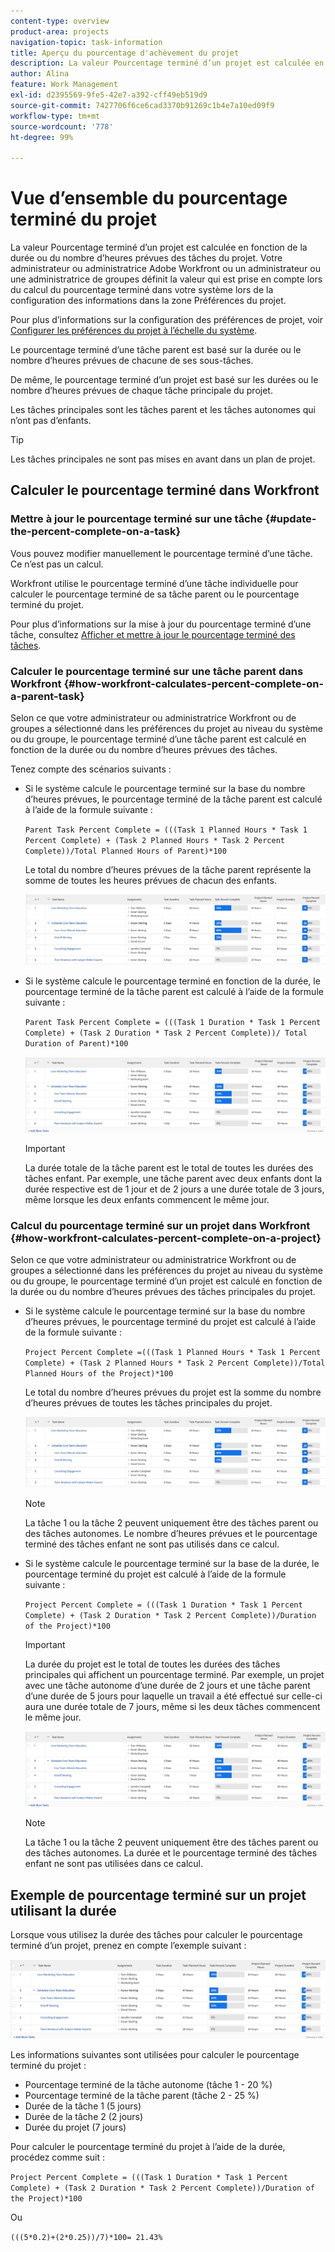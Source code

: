 ```yaml
---
content-type: overview
product-area: projects
navigation-topic: task-information
title: Aperçu du pourcentage d'achèvement du projet
description: La valeur Pourcentage terminé d’un projet est calculée en fonction de la durée prévue ou du nombre d’heures prévues des tâches du projet. Votre administrateur ou administratrice Adobe Workfront ou un administrateur ou une administratrice de groupes définit la valeur qui est prise en compte lors du calcul du pourcentage terminé dans votre système lors de la configuration des informations dans la zone Préférences du projet. Pour plus d’informations sur la configuration des préférences du projet, consultez Configurer les préférences des projets à l’échelle du système.
author: Alina
feature: Work Management
exl-id: d2395569-9fe5-42e7-a392-cff49eb519d9
source-git-commit: 7427706f6ce6cad3370b91269c1b4e7a10ed09f9
workflow-type: tm+mt
source-wordcount: '778'
ht-degree: 99%

---
```


# Vue d’ensemble du pourcentage terminé du projet

<!-- Audited 01/2024 -->

La valeur Pourcentage terminé d’un projet est calculée en fonction de la durée ou du nombre d’heures prévues des tâches du projet. Votre administrateur ou administratrice Adobe Workfront ou un administrateur ou une administratrice de groupes définit la valeur qui est prise en compte lors du calcul du pourcentage terminé dans votre système lors de la configuration des informations dans la zone Préférences du projet.

Pour plus d’informations sur la configuration des préférences de projet, voir [Configurer les préférences du projet à l’échelle du système](../../../administration-and-setup/set-up-workfront/configure-system-defaults/set-project-preferences.md).

Le pourcentage terminé d’une tâche parent est basé sur la durée ou le nombre d’heures prévues de chacune de ses sous-tâches.

De même, le pourcentage terminé d’un projet est basé sur les durées ou le nombre d’heures prévues de chaque tâche principale du projet.

Les tâches principales sont les tâches parent et les tâches autonomes qui n’ont pas d’enfants.

>[!TIP]
>
>Les tâches principales ne sont pas mises en avant dans un plan de projet.

## Calculer le pourcentage terminé dans Workfront

### Mettre à jour le pourcentage terminé sur une tâche {#update-the-percent-complete-on-a-task}

Vous pouvez modifier manuellement le pourcentage terminé d’une tâche. Ce n’est pas un calcul.

Workfront utilise le pourcentage terminé d’une tâche individuelle pour calculer le pourcentage terminé de sa tâche parent ou le pourcentage terminé du projet.

Pour plus d’informations sur la mise à jour du pourcentage terminé d’une tâche, consultez [Afficher et mettre à jour le pourcentage terminé des tâches](../../../manage-work/projects/updating-work-in-a-project/view-update-percent-complete-for-tasks.md).

### Calculer le pourcentage terminé sur une tâche parent dans Workfront {#how-workfront-calculates-percent-complete-on-a-parent-task}

Selon ce que votre administrateur ou administratrice Workfront ou de groupes a sélectionné dans les préférences du projet au niveau du système ou du groupe, le pourcentage terminé d’une tâche parent est calculé en fonction de la durée ou du nombre d’heures prévues des tâches.

Tenez compte des scénarios suivants :

* Si le système calcule le pourcentage terminé sur la base du nombre d’heures prévues, le pourcentage terminé de la tâche parent est calculé à l’aide de la formule suivante :

  `Parent Task Percent Complete = (((Task 1 Planned Hours * Task 1 Percent Complete) + (Task 2 Planned Hours * Task 2 Percent Complete))/Total Planned Hours of Parent)*100`

  Le total du nombre d’heures prévues de la tâche parent représente la somme de toutes les heures prévues de chacun des enfants.

  ![](assets/project-with-tasks-percent-complete-planned-hours-calculation.png)

* Si le système calcule le pourcentage terminé en fonction de la durée, le pourcentage terminé de la tâche parent est calculé à l’aide de la formule suivante :

  `Parent Task Percent Complete = (((Task 1 Duration * Task 1 Percent Complete) + (Task 2 Duration * Task 2 Percent Complete))/ Total Duration of Parent)*100`

  ![](assets/project-with-tasks-percent-complete-duration-calculation.png)

  >[!IMPORTANT]
  >
  >La durée totale de la tâche parent est le total de toutes les durées des tâches enfant. Par exemple, une tâche parent avec deux enfants dont la durée respective est de 1 jour et de 2 jours a une durée totale de 3 jours, même lorsque les deux enfants commencent le même jour.


### Calcul du pourcentage terminé sur un projet dans Workfront {#how-workfront-calculates-percent-complete-on-a-project}

Selon ce que votre administrateur ou administratrice Workfront ou de groupes a sélectionné dans les préférences du projet au niveau du système ou du groupe, le pourcentage terminé d’un projet est calculé en fonction de la durée ou du nombre d’heures prévues des tâches principales du projet.

* Si le système calcule le pourcentage terminé sur la base du nombre d’heures prévues, le pourcentage terminé du projet est calculé à l’aide de la formule suivante :

  `Project Percent Complete =(((Task 1 Planned Hours * Task 1 Percent Complete) + (Task 2 Planned Hours * Task 2 Percent Complete))/Total Planned Hours of the Project)*100`

  Le total du nombre d’heures prévues du projet est la somme du nombre d’heures prévues de toutes les tâches principales du projet.

  ![](assets/project-with-tasks-percent-complete-planned-hours-calculation.png)

  >[!NOTE]
  >
  >La tâche 1 ou la tâche 2 peuvent uniquement être des tâches parent ou des tâches autonomes. Le nombre d’heures prévues et le pourcentage terminé des tâches enfant ne sont pas utilisés dans ce calcul.

* Si le système calcule le pourcentage terminé sur la base de la durée, le pourcentage terminé du projet est calculé à l’aide de la formule suivante :

  `Project Percent Complete = (((Task 1 Duration * Task 1 Percent Complete) + (Task 2 Duration * Task 2 Percent Complete))/Duration of the Project)*100`

  >[!IMPORTANT]
  >
  >La durée du projet est le total de toutes les durées des tâches principales qui affichent un pourcentage terminé. Par exemple, un projet avec une tâche autonome d’une durée de 2 jours et une tâche parent d’une durée de 5 jours pour laquelle un travail a été effectué sur celle-ci aura une durée totale de 7 jours, même si les deux tâches commencent le même jour.

  ![](assets/project-with-tasks-percent-complete-duration-calculation.png)

  >[!NOTE]
  >
  >La tâche 1 ou la tâche 2 peuvent uniquement être des tâches parent ou des tâches autonomes. La durée et le pourcentage terminé des tâches enfant ne sont pas utilisées dans ce calcul.

## Exemple de pourcentage terminé sur un projet utilisant la durée

Lorsque vous utilisez la durée des tâches pour calculer le pourcentage terminé d’un projet, prenez en compte l’exemple suivant :

![](assets/project-with-tasks-percent-complete-duration-calculation.png)

Les informations suivantes sont utilisées pour calculer le pourcentage terminé du projet :

* Pourcentage terminé de la tâche autonome (tâche 1 - 20 %)
* Pourcentage terminé de la tâche parent (tâche 2 - 25 %)
* Durée de la tâche 1 (5 jours)
* Durée de la tâche 2 (2 jours)
* Durée du projet (7 jours)


Pour calculer le pourcentage terminé du projet à l’aide de la durée, procédez comme suit :

`Project Percent Complete = (((Task 1 Duration * Task 1 Percent Complete) + (Task 2 Duration * Task 2 Percent Complete))/Duration of the Project)*100`

Ou

`(((5*0.2)+(2*0.25))/7)*100= 21.43%`


<!--drafted, this was the old example:

When using the Planned Duration of the tasks to calculate the percent complete of a project, consider the following example:

percent_complete_on_project_example.png

Only the parent task (Task 1) and the standalone task (Task 8) are used to calculate the percent complete of the project.

The secondary parents of Task 1 are used to calculate the percent complete of the main parent (Task 1).

To calculate the percent complete of the main parent (Task 1), first calculate the percent complete of its secondary parents:

Task 5 Percent Complete = ((14 * 0.75 + 12 * 0.25)/(12 + 14))*100 = 51.92%

Task 2 Percent Complete = ((5 * 0.7 + 2 * 0.5)/(5 + 2))*100 = 64.29 %

Then, to calculate the percent complete of the main parent (Task 1), use the following formula:

Task 1 Percent Complete =((56 * 0.5192 + 7 * 0.6429)/63)*100 = 53.29%

To calculate the percent complete of the project, you will need to have the following numbers ready:

Task 1 Duration (63 hours) and Percent Complete (53.29%)
Task 8 Duration (100 hours) and Percent Complete (4%)
Now, to calculate the percent complete of the project, use the following formula:

Project Percent Complete =((100 * 0.04 + 63 * 0.5329))/163)*100 = 23.05%
-->
